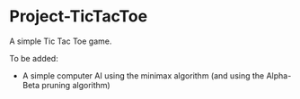 # Project-TicTacToe

A simple Tic Tac Toe game.

To be added:

-   A simple computer AI using the minimax algorithm (and using the Alpha-Beta pruning algorithm)
